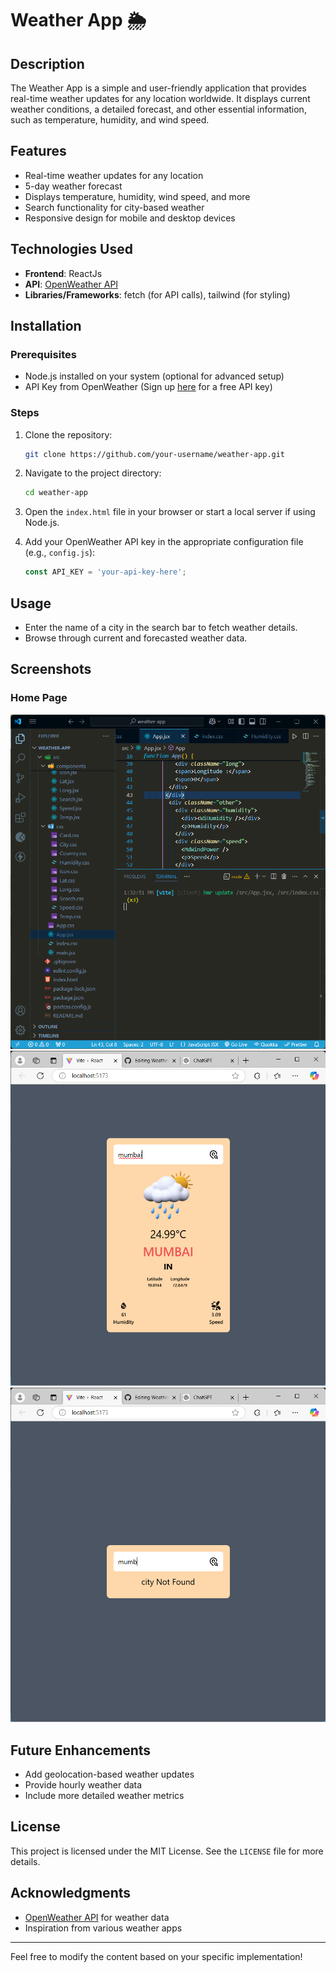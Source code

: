 # Weather App 🌦️  

## Description  
The Weather App is a simple and user-friendly application that provides real-time weather updates for any location worldwide. It displays current weather conditions, a detailed forecast, and other essential information, such as temperature, humidity, and wind speed.  

## Features  
- Real-time weather updates for any location  
- 5-day weather forecast  
- Displays temperature, humidity, wind speed, and more  
- Search functionality for city-based weather  
- Responsive design for mobile and desktop devices  

## Technologies Used  
- **Frontend**: ReactJs 
- **API**: [OpenWeather API](https://openweathermap.org/)  
- **Libraries/Frameworks**: fetch (for API calls), tailwind (for styling)  

## Installation  

### Prerequisites  
- Node.js installed on your system (optional for advanced setup)  
- API Key from OpenWeather (Sign up [here](https://openweathermap.org/) for a free API key)  

### Steps  
1. Clone the repository:  
   ```bash  
   git clone https://github.com/your-username/weather-app.git  
   ```  

2. Navigate to the project directory:  
   ```bash  
   cd weather-app  
   ```  

3. Open the `index.html` file in your browser or start a local server if using Node.js.  

4. Add your OpenWeather API key in the appropriate configuration file (e.g., `config.js`):  
   ```javascript  
   const API_KEY = 'your-api-key-here';  
   ```  

## Usage  
- Enter the name of a city in the search bar to fetch weather details.  
- Browse through current and forecasted weather data.  

## Screenshots
### Home Page
![Weather App Home Page](src/assets/1.png)
![Weather App Home Page](src/assets/2.png)
![Weather App Home Page](src/assets/3.png)

## Future Enhancements  
- Add geolocation-based weather updates  
- Provide hourly weather data  
- Include more detailed weather metrics  

## License  
This project is licensed under the MIT License. See the `LICENSE` file for more details.  

## Acknowledgments  
- [OpenWeather API](https://openweathermap.org/) for weather data  
- Inspiration from various weather apps  

---  

Feel free to modify the content based on your specific implementation!
